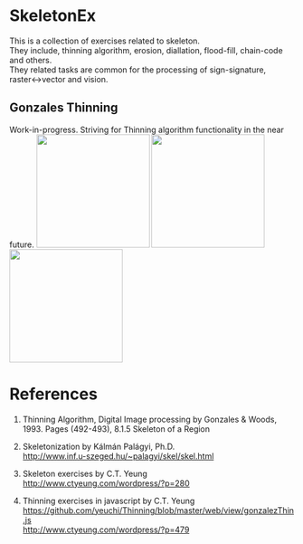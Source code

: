 # SkeletonEx

This is a collection of exercises related to skeleton.\
They include, thinning algorithm, erosion, diallation, flood-fill, chain-code and others.\
They related tasks are common for the processing of sign-signature, raster<->vector and vision.

## Gonzales Thinning

Work-in-progress.  Striving for Thinning algorithm functionality in the near future.
<img width="200" src="https://user-images.githubusercontent.com/1282659/103468126-7fe37180-4d1b-11eb-97a3-45037cf5b25e.png"> <img width="200" src="https://user-images.githubusercontent.com/1282659/103468124-7f4adb00-4d1b-11eb-888a-29d434a3bc1e.png"> <img width="200" src="https://user-images.githubusercontent.com/1282659/103468125-7fe37180-4d1b-11eb-893b-7e9d5c611e49.png"> 

# References

1. Thinning Algorithm, Digital Image processing by Gonzales & Woods, 1993. Pages (492-493), 8.1.5 Skeleton of a Region

2. Skeletonization by Kálmán Palágyi, Ph.D.\
http://www.inf.u-szeged.hu/~palagyi/skel/skel.html

3. Skeleton exercises by C.T. Yeung\
http://www.ctyeung.com/wordpress/?p=280

4. Thinning exercises in javascript by C.T. Yeung\
https://github.com/yeuchi/Thinning/blob/master/web/view/gonzalezThin.js \
http://www.ctyeung.com/wordpress/?p=479
